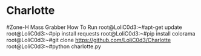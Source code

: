 # Charlotte
#Zone-H Mass Grabber
How To Run
root@LoliC0d3:~#apt-get update
root@LoliC0d3:~#pip install requests
root@LoliC0d3:~#pip install colorama
root@LoliC0d3:~#git clone https://github.com/LoliC0d3/Charlotte
root@LoliC0d3:~#python charlotte.py
